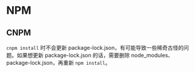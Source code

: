 # NPM

## CNPM

`cnpm install` 时不会更新 package-lock.json，有可能导致一些稀奇古怪的问题。如果想更新 package-lock.json 的话，需要删除 node_modules、package-lock.json，再重新 `npm install`。